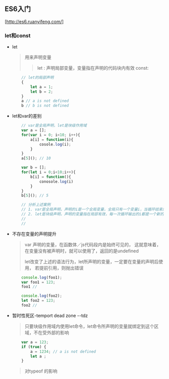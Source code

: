 ## ES6入门
[http://es6.ruanyifeng.com/]
### let和const
+ let
	> 用来声明变量
	>> let : 声明局部变量，变量指在声明的代码块内有效
	>> const: 

	```js
		// let的局部声明
		{
			let a = 1;
			let b = 2;
		}
		a // a is not defined
		b // b is not defined
	```
+ let和var的差别
	```js
		// var是全局声明，let是块级作用域
		var a = [];
		for(var i = 0; i<10; i++){
			a[i] = function(i){
				cosole.log(i);
			}
		}
		a[5](); // 10

		var b = [];
		for(let i = 0;i<10;i++){
			b[i] = function(){
				conosole.log(i)
			}
		}
		b[5](); // 5

		// 分析上述案例
		// 1. var是全局声明，声明的i是一个全局变量，全局只有一个变量i，当循环结束后，变量i被赋值为10
		// 2. let是块级声明，声明的变量指在局部有效，每一次循环输出的i都是一个新的变量
		//
		//
	```
+ 不存在变量的声明提升
	> var 声明的变量，在函数体／js代码段内是始终可见的，
	这就意味着，在变量没有被声明时，就可以使用了，返回的是undefined
	> 
	> let改变了上述的语法行为，let所声明的变量，一定要在变量的声明后使用，
	若提前引用，则抛出错误
	```js
		console.log(foo1);
		var foo1 = 123;
		foo1 //

		console.log(foo2);
		let foo2 = 123; 
		foo2 //
	```
+ 暂时性死区-temport dead zone --tdz
	> 只要块级作用域内使用let命令，let命令所声明的变量就绑定到这个区域，不在受外部的影响
	```js
		var a = 123;
		if (true) {
			a = 1234; // a is not defined
			let a ;
		}
	```
	> 对typeof 的影响
	>>
	>>
